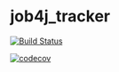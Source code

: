 # job4j_tracker

[![Build Status](https://travis-ci.com/AleksFromBuk/job4j_tracker.svg?branch=master)](https://travis-ci.com/AleksFromBuk/job4j_tracker)

[![codecov](https://codecov.io/gh/AleksFromBuk/job4j_tracker/branch/master/graph/badge.svg?token=YGEGFTAFQ5)](https://codecov.io/gh/AleksFromBuk/job4j_tracker)